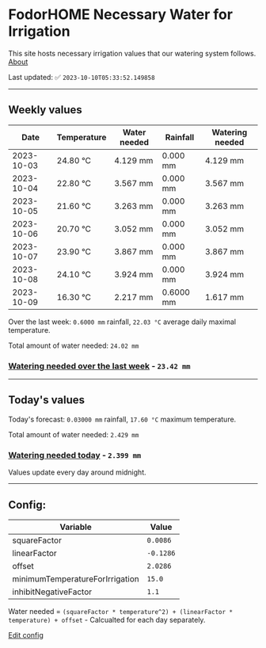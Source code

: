 # FodorHOME Necessary Water for Irrigation

This site hosts necessary irrigation values that our watering system follows. [About](https://github.com/redyau/irrigation)

Last updated: ✅ `2023-10-10T05:33:52.149858`

---

## Weekly values

| Date | Temperature | Water needed | Rainfall | Watering needed |
|-----|-----|-----|-----|-----|
| 2023-10-03 | 24.80 °C | 4.129 mm | 0.000 mm | 4.129 mm |
| 2023-10-04 | 22.80 °C | 3.567 mm | 0.000 mm | 3.567 mm |
| 2023-10-05 | 21.60 °C | 3.263 mm | 0.000 mm | 3.263 mm |
| 2023-10-06 | 20.70 °C | 3.052 mm | 0.000 mm | 3.052 mm |
| 2023-10-07 | 23.90 °C | 3.867 mm | 0.000 mm | 3.867 mm |
| 2023-10-08 | 24.10 °C | 3.924 mm | 0.000 mm | 3.924 mm |
| 2023-10-09 | 16.30 °C | 2.217 mm | 0.6000 mm | 1.617 mm |


Over the last week: `0.6000 mm` rainfall, `22.03 °C` average daily maximal temperature.

Total amount of water needed: `24.02 mm`

### [Watering needed over the last week](lastweek.txt) - `23.42 mm`

---

## Today's values

Today's forecast: `0.03000 mm` rainfall, `17.60 °C` maximum temperature.

Total amount of water needed: `2.429 mm`

### [Watering needed today](today.txt) - `2.399 mm`

Values update every day around midnight.

---

## Config:

| Variable | Value |
|-----|-----|
| squareFactor | `0.0086` |
| linearFactor | `-0.1286` |
| offset | `2.0286` |
| minimumTemperatureForIrrigation | `15.0` |
| inhibitNegativeFactor | `1.1` |

Water needed = `(squareFactor * temperature^2) + (linearFactor * temperature) + offset` - Calcualted for each day separately.

[Edit config](https://github.com/RedyAu/irrigation/edit/main/config.json)
